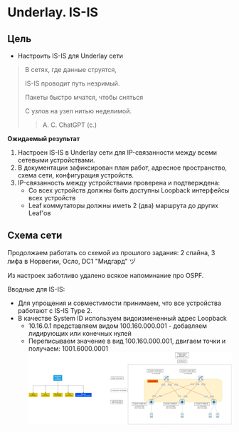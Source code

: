 # Underlay. IS-IS

## Цель
* Настроить IS-IS для Underlay сети
>В сетях, где данные струятся,
> 
>IS-IS проводит путь незримый.
> 
>Пакеты быстро мчатся, чтобы сняться
> 
>С узлов на узел нитью неделимой.
>> А. С. ChatGPT (c.)

**Ожидаемый результат**
1. Настроен IS-IS в Underlay сети для IP-связанности между всеми сетевыми устройствами.
2. В документации зафиксирован план работ, адресное пространство, схема сети, конфигурация устройств.
3. IP-связанность между устройствами проверена и подтверждена:
   * Со всех устройств должны быть доступны Loopback интерфейсы всех устройств
   * Leaf коммутаторы должны иметь 2 (два) маршрута до других Leaf'ов

## Схема сети

Продолжаем работать со схемой из прошлого задания: 2 спайна, 3 лифа в Норвегии, Осло, DC1 "Мидгард" ヅ

Из настроек заботливо удалено всякое напоминание про OSPF.

Вводные для IS-IS:
   * Для упрощения и совместимости принимаем, что все устройства работают с IS-IS Type 2.
   * В качестве System ID используем видоизмененный адрес Loopback
     * 10.16.0.1 представляем видом 100.160.000.001 - добавляем лидирующих или конечных нулей
     * Переписываем значение в вид 100.160.000.001, двигаем точки и получаем: 1001.6000.0001
![](images/HW-3-map.png)
